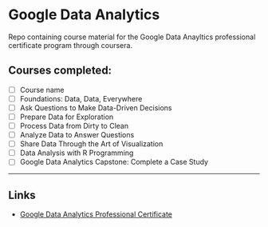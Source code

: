 # <a name="top">Google Data Analytics</a>

Repo containing course material for the Google Data Anayltics professional certificate program through coursera. 
## Courses completed:
- [ ] Course name
- [ ] Foundations: Data, Data, Everywhere
- [ ] Ask Questions to Make Data-Driven Decisions
- [ ] Prepare Data for Exploration
- [ ] Process Data from Dirty to Clean
- [ ] Analyze Data to Answer Questions
- [ ] Share Data Through the Art of Visualization
- [ ] Data Analysis with R Programming
- [ ] Google Data Analytics Capstone: Complete a Case Study
______________________________________________

## Links
* [Google Data Analytics Professional Certificate](https://www.coursera.org/professional-certificates/google-data-analytics)